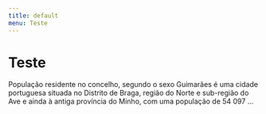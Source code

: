 ```yaml
---
title: default
menu: Teste
---
```

# Teste

População residente no concelho, segundo o sexo Guimarães é uma cidade portuguesa situada no Distrito de Braga, região do Norte e sub-região do Ave e ainda à antiga província do Minho, com uma população de 54 097 ...
 
